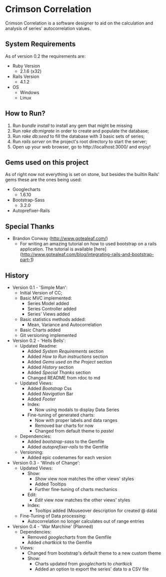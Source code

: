 # Crimson Correlation

Crimson Correlation is a software designer to aid on the calculation and analysis of series' autocorrelation values.

## System Requirements

As of version 0.2 the requirements are:

+ Ruby Version
    * 2.1.6 (x32)
+ Rails Version
    * 4.1.2
+ OS
    * Windows
    * Linux

## How to Run?

1. Run *bundle install* to install any gem that might be missing
2. Run *rake db:migrate* in order to create and populate the database;
3. Run *rake db:seed* to fill the database with 3 basic sets of series;
4. Run *rails server* on the project's root directory to start the server;
5. Open up your web browser, go to http://localhost:3000/ and enjoy!

## Gems used on this project

As of right now not everything is set on stone, but besides the builtin Rails' gems these are the ones being used:

+ Googlecharts
    * 1.6.10
+ Bootstrap-Sass
    * 3.2.0
+ Autoprefixer-Rails

## Special Thanks

+ Brandon Conway (http://www.gotealeaf.com/)
    * For writing an amazing tutorial on how to used bootstrap on a rails application. The tutorial is available [here] (http://www.gotealeaf.com/blog/integrating-rails-and-bootstrap-part-1)

## History

+ Version 0.1 - 'Simple Man':
    * Initial Version of CC;
    * Basic MVC implemented:
        - Series Model added
        - Series Controller added
        - Series' Views added
    * Basic statistics methods added:
        - Mean, Variance and Autocorrelation
    * Basic Charts added
    * Git versioning implemented
+ Version 0.2 - 'Hells Bells':
    * Updated Readme:
        - Added *System Requirements* section
        - Added *How to Run instructions* section
        - Added *Gems used on the Project* section
        - Added *History* section
        - Added *Special Thanks* section
        - Changed README from rdoc to md
    * Updated Views:
        - Added *Bootstrap* Css
        - Added *Navigation* Bar
        - Added *Footer*
        - Index:
            + Now using modals to display Data Series
        - Fine-tuning of generated charts:
            + Now with proper labels and data ranges
            + Removed bar charts for now
            + Changed from default theme to *pastel*
    * Dependencies:
        - Added *bootstrap-sass* to the Gemfile
        - Added *autoprefixer-rails* to the Gemfile
    * Versioning:
        - Added epic codenames for each version
+ Version 0.3 - 'Winds of Change':
    * Updated Views:
        - Show:
            + *Show* view now matches the other views' styles
            + Added Tooltips
            + Further fine-tuning of charts mechanics
        - Edit:
            + *Edit* view now matches the other views' styles
        - Index:
            + Tooltips added (Mouseover description for created @ data)
    * Fine-Tuning of Data processing:
        - Autocorrelation no longer calculates out of range entries
+ Version 0.4 - 'War Marchine' (Planned)
    * Dependencies:
        - Removed *googlecharts* from the Gemfile
        - Added *chartkick* to the Gemfile
    * Views:
        - Changed from bootstrap's default theme to a new custom theme
        - Show:
            + Charts updated from *googlecharts* to *chartkick*
            + Added an option to export the series' data to a CSV file